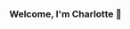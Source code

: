### Welcome, I'm Charlotte 👋

<!--
**charlotteout/charlotteout** is a ✨ _special_ ✨ repository because its `README.md` (this file) appears on your GitHub profile.

I am a Computer Scientists from The Netherlands :tulip:, passionate about Machine Learning and Cryptography, as well as Theoretical Computer Science 


- 🔭 I’m currently working on ...
- 🌱 I’m currently learning ...
- 👯 I’m looking to collaborate on ...
- 🤔 I’m looking for help with ...
- 💬 Ask me about ...
- 📫 How to reach me: ...
- 😄 Pronouns: ...
- ⚡ Fun fact: ...
-->


